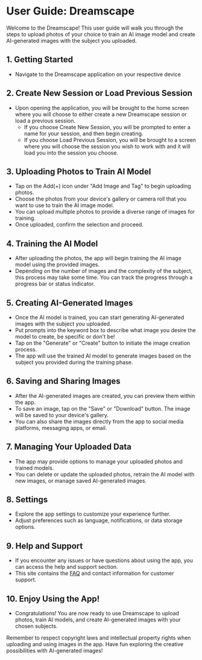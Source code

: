 # User Guide: Dreamscape

Welcome to the Dreamscape! This user guide will walk you through the steps to upload photos of your choice to train an AI image model and create AI-generated images with the subject you uploaded.

## 1. Getting Started

- Navigate to the Dreamscape application on your respective device

## 2. Create New Session or Load Previous Session

- Upon opening the application, you will be brought to the home screen where you will choose to either create a new Dreamscape session or load a previous session.
  - If you choose Create New Session, you will be prompted to enter a name for your session, and then begin creating.
  - If you choose Load Previous Session, you will be brought to a screen where you will choose the session you wish to work with and it will load you into the session you choose.

## 3. Uploading Photos to Train AI Model

- Tap on the Add(+) icon under "Add Image and Tag" to begin uploading photos.
- Choose the photos from your device's gallery or camera roll that you want to use to train the AI image model.
- You can upload multiple photos to provide a diverse range of images for training.
- Once uploaded, confirm the selection and proceed.

## 4. Training the AI Model

- After uploading the photos, the app will begin training the AI image model using the provided images.
- Depending on the number of images and the complexity of the subject, this process may take some time. You can track the progress through a progress bar or status indicator.

## 5. Creating AI-Generated Images

- Once the AI model is trained, you can start generating AI-generated images with the subject you uploaded.
- Put prompts into the keyword box to describe what image you desire the model to create, be specific or don't be!
- Tap on the "Generate" or "Create" button to initiate the image creation process.
- The app will use the trained AI model to generate images based on the subject you provided during the training phase.

## 6. Saving and Sharing Images

- After the AI-generated images are created, you can preview them within the app.
- To save an image, tap on the "Save" or "Download" button. The image will be saved to your device's gallery.
- You can also share the images directly from the app to social media platforms, messaging apps, or email.

## 7. Managing Your Uploaded Data

- The app may provide options to manage your uploaded photos and trained models.
- You can delete or update the uploaded photos, retrain the AI model with new images, or manage saved AI-generated images.

## 8. Settings

- Explore the app settings to customize your experience further.
- Adjust preferences such as language, notifications, or data storage options.

## 9. Help and Support

- If you encounter any issues or have questions about using the app, you can access the help and support section.
- This site contains the [FAQ](/Design%20Files/FAQ.md) and contact information for customer support.

## 10. Enjoy Using the App!

- Congratulations! You are now ready to use Dreamscape to upload photos, train AI models, and create AI-generated images with your chosen subjects.

Remember to respect copyright laws and intellectual property rights when uploading and using images in the app. Have fun exploring the creative possibilities with AI-generated images!
